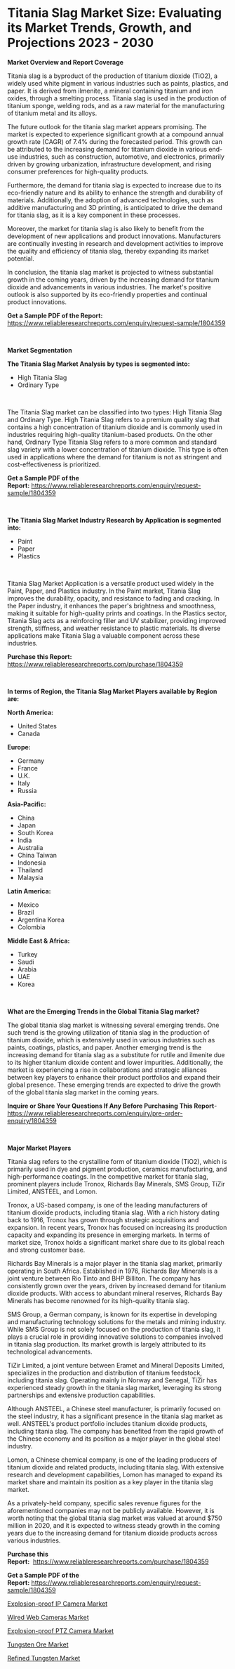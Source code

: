 <p><h1>Titania Slag Market Size: Evaluating its Market Trends, Growth, and Projections 2023 - 2030</h1></p><p><strong>Market Overview and Report Coverage</strong></p>
<p><p>Titania slag is a byproduct of the production of titanium dioxide (TiO2), a widely used white pigment in various industries such as paints, plastics, and paper. It is derived from ilmenite, a mineral containing titanium and iron oxides, through a smelting process. Titania slag is used in the production of titanium sponge, welding rods, and as a raw material for the manufacturing of titanium metal and its alloys.</p><p>The future outlook for the titania slag market appears promising. The market is expected to experience significant growth at a compound annual growth rate (CAGR) of 7.4% during the forecasted period. This growth can be attributed to the increasing demand for titanium dioxide in various end-use industries, such as construction, automotive, and electronics, primarily driven by growing urbanization, infrastructure development, and rising consumer preferences for high-quality products.</p><p>Furthermore, the demand for titania slag is expected to increase due to its eco-friendly nature and its ability to enhance the strength and durability of materials. Additionally, the adoption of advanced technologies, such as additive manufacturing and 3D printing, is anticipated to drive the demand for titania slag, as it is a key component in these processes.</p><p>Moreover, the market for titania slag is also likely to benefit from the development of new applications and product innovations. Manufacturers are continually investing in research and development activities to improve the quality and efficiency of titania slag, thereby expanding its market potential.</p><p>In conclusion, the titania slag market is projected to witness substantial growth in the coming years, driven by the increasing demand for titanium dioxide and advancements in various industries. The market's positive outlook is also supported by its eco-friendly properties and continual product innovations.</p></p>
<p><strong>Get a Sample PDF of the Report:</strong> <a href="https://www.reliableresearchreports.com/enquiry/request-sample/1804359">https://www.reliableresearchreports.com/enquiry/request-sample/1804359</a></p>
<p>&nbsp;</p>
<p><strong>Market Segmentation</strong></p>
<p><strong>The Titania Slag Market Analysis by types is segmented into:</strong></p>
<p><ul><li>High Titania Slag</li><li>Ordinary Type</li></ul></p>
<p>&nbsp;</p>
<p><p>The Titania Slag market can be classified into two types: High Titania Slag and Ordinary Type. High Titania Slag refers to a premium quality slag that contains a high concentration of titanium dioxide and is commonly used in industries requiring high-quality titanium-based products. On the other hand, Ordinary Type Titania Slag refers to a more common and standard slag variety with a lower concentration of titanium dioxide. This type is often used in applications where the demand for titanium is not as stringent and cost-effectiveness is prioritized.</p></p>
<p><strong>Get a Sample PDF of the Report:</strong>&nbsp;<a href="https://www.reliableresearchreports.com/enquiry/request-sample/1804359">https://www.reliableresearchreports.com/enquiry/request-sample/1804359</a></p>
<p>&nbsp;</p>
<p><strong>The Titania Slag Market Industry Research by Application is segmented into:</strong></p>
<p><ul><li>Paint</li><li>Paper</li><li>Plastics</li></ul></p>
<p>&nbsp;</p>
<p><p>Titania Slag Market Application is a versatile product used widely in the Paint, Paper, and Plastics industry. In the Paint market, Titania Slag improves the durability, opacity, and resistance to fading and cracking. In the Paper industry, it enhances the paper's brightness and smoothness, making it suitable for high-quality prints and coatings. In the Plastics sector, Titania Slag acts as a reinforcing filler and UV stabilizer, providing improved strength, stiffness, and weather resistance to plastic materials. Its diverse applications make Titania Slag a valuable component across these industries.</p></p>
<p><strong>Purchase this Report:</strong>&nbsp; <a href="https://www.reliableresearchreports.com/purchase/1804359">https://www.reliableresearchreports.com/purchase/1804359</a></p>
<p>&nbsp;</p>
<p><strong>In terms of Region, the Titania Slag Market Players available by Region are:</strong></p>
<p>
    <p> <strong> North America: </strong>
        <ul>
            <li>United States</li>
            <li>Canada</li>
        </ul>
        </p> 
    <p> <strong> Europe: </strong>
        <ul>
            <li>Germany</li>
            <li>France</li>
            <li>U.K.</li>
            <li>Italy</li>
            <li>Russia</li>
        </ul>
        </p> 
    <p> <strong> Asia-Pacific: </strong>
        <ul>
            <li>China</li>
            <li>Japan</li>
            <li>South Korea</li>
            <li>India</li>
            <li>Australia</li>
            <li>China Taiwan</li>
            <li>Indonesia</li>
            <li>Thailand</li>
            <li>Malaysia</li>
        </ul>
        </p> 
    <p> <strong> Latin America: </strong>
        <ul>
            <li>Mexico</li>
            <li>Brazil</li>
            <li>Argentina Korea</li>
            <li>Colombia</li>
        </ul>
        </p> 
    <p> <strong> Middle East & Africa: </strong>
        <ul>
            <li>Turkey</li>
            <li>Saudi</li>
            <li>Arabia</li>
            <li>UAE</li>
            <li>Korea</li>
        </ul>
    </p>
    </p>
<p>&nbsp;</p>
<p><strong>What are the Emerging Trends in the Global Titania Slag market?</strong></p>
<p><p>The global titania slag market is witnessing several emerging trends. One such trend is the growing utilization of titania slag in the production of titanium dioxide, which is extensively used in various industries such as paints, coatings, plastics, and paper. Another emerging trend is the increasing demand for titania slag as a substitute for rutile and ilmenite due to its higher titanium dioxide content and lower impurities. Additionally, the market is experiencing a rise in collaborations and strategic alliances between key players to enhance their product portfolios and expand their global presence. These emerging trends are expected to drive the growth of the global titania slag market in the coming years.</p></p>
<p><strong>Inquire or Share Your Questions If Any Before Purchasing This Report</strong>- <a href="https://www.reliableresearchreports.com/enquiry/pre-order-enquiry/1804359">https://www.reliableresearchreports.com/enquiry/pre-order-enquiry/1804359</a></p>
<p>&nbsp;</p>
<p><strong>Major Market Players</strong></p>
<p><p>Titania slag refers to the crystalline form of titanium dioxide (TiO2), which is primarily used in dye and pigment production, ceramics manufacturing, and high-performance coatings. In the competitive market for titania slag, prominent players include Tronox, Richards Bay Minerals, SMS Group, TiZir Limited, ANSTEEL, and Lomon.</p><p>Tronox, a US-based company, is one of the leading manufacturers of titanium dioxide products, including titania slag. With a rich history dating back to 1916, Tronox has grown through strategic acquisitions and expansion. In recent years, Tronox has focused on increasing its production capacity and expanding its presence in emerging markets. In terms of market size, Tronox holds a significant market share due to its global reach and strong customer base.</p><p>Richards Bay Minerals is a major player in the titania slag market, primarily operating in South Africa. Established in 1976, Richards Bay Minerals is a joint venture between Rio Tinto and BHP Billiton. The company has consistently grown over the years, driven by increased demand for titanium dioxide products. With access to abundant mineral reserves, Richards Bay Minerals has become renowned for its high-quality titania slag.</p><p>SMS Group, a German company, is known for its expertise in developing and manufacturing technology solutions for the metals and mining industry. While SMS Group is not solely focused on the production of titania slag, it plays a crucial role in providing innovative solutions to companies involved in titania slag production. Its market growth is largely attributed to its technological advancements.</p><p>TiZir Limited, a joint venture between Eramet and Mineral Deposits Limited, specializes in the production and distribution of titanium feedstock, including titania slag. Operating mainly in Norway and Senegal, TiZir has experienced steady growth in the titania slag market, leveraging its strong partnerships and extensive production capabilities.</p><p>Although ANSTEEL, a Chinese steel manufacturer, is primarily focused on the steel industry, it has a significant presence in the titania slag market as well. ANSTEEL's product portfolio includes titanium dioxide products, including titania slag. The company has benefited from the rapid growth of the Chinese economy and its position as a major player in the global steel industry.</p><p>Lomon, a Chinese chemical company, is one of the leading producers of titanium dioxide and related products, including titania slag. With extensive research and development capabilities, Lomon has managed to expand its market share and maintain its position as a key player in the titania slag market.</p><p>As a privately-held company, specific sales revenue figures for the aforementioned companies may not be publicly available. However, it is worth noting that the global titania slag market was valued at around $750 million in 2020, and it is expected to witness steady growth in the coming years due to the increasing demand for titanium dioxide products across various industries.</p></p>
<p><strong>Purchase this Report:</strong>&nbsp;&nbsp;<a href="https://www.reliableresearchreports.com/purchase/1804359">https://www.reliableresearchreports.com/purchase/1804359</a></p>
<p></p>
<p><strong>Get a Sample PDF of the Report:</strong>&nbsp;<a href="https://www.reliableresearchreports.com/enquiry/request-sample/1804359">https://www.reliableresearchreports.com/enquiry/request-sample/1804359</a></p>
<p><p><a href="https://medium.com/@santosh735584/explosion-proof-ip-camera-market-insight-market-trends-growth-forecasted-from-2023-to-2030-c24e0bd19362">Explosion-proof IP Camera Market</a></p><p><a href="https://medium.com/@jaydonhyatt2023/wired-web-cameras-market-size-cagr-trends-2024-2030-574a9987a553">Wired Web Cameras Market</a></p><p><a href="https://medium.com/@ridhantakke90/explosion-proof-ptz-camera-market-insights-into-market-cagr-market-trends-and-growth-strategies-c1b532f32b9a">Explosion-proof PTZ Camera Market</a></p><p><a href="https://github.com/RoccoManning/Market-Research-Report-List-2/blob/main/tungsten-ore-market.md">Tungsten Ore Market</a></p><p><a href="https://github.com/NorbertYates/Market-Research-Report-List-2/blob/main/refined-tungsten-market.md">Refined Tungsten Market</a></p></p>
